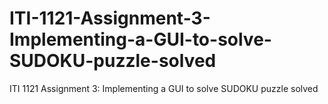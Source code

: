 # ITI-1121-Assignment-3-Implementing-a-GUI-to-solve-SUDOKU-puzzle-solved
ITI 1121 Assignment 3: Implementing a GUI to solve SUDOKU puzzle solved
